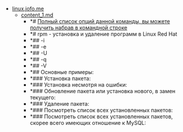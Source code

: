 - <a href = "E:\Node_projects\Node_Way\NBase\_Md\_Index\_Fedora\contaners\Learn_this\_stash\Rpm\linux.jofo.me\cat.linux.jofo.me\dir.linux.jofo.me.md">linux.jofo.me</a>
    - <a href = "E:\Node_projects\Node_Way\NBase\_Md\_Index\_Fedora\contaners\Learn_this\_stash\Rpm\linux.jofo.me\content_1.md">content_1.md</a>
        - *# <a href="https://linux.jofo.me/223645.html?fclk=54&jsoid=0" target="_blank">Полный список опций данной команды, вы можете получить набрав в командной строке</a>
        - *# rpm - установка и удаление программ в Linux Red Hat
        - *## -i
        - *## -e
        - *## -U
        - *## -q
        - *## -V
        - *## Основные примеры:
        - *### Установка пакета:
        - *### Установка несмотря на ошибки:
        - *### Обновление пакета или установка нового, в замен текущего:
        - *### Удаление пакета:
        - *### Посмотреть список всех установленных пакетов:
        - *### Посмотреть список всех установленных пакетов, скорее всего имеющих отношение к MySQL:
